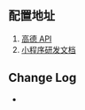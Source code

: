 ## 配置地址
1. [高德 API](https://lbs.amap.com/api/wx/guide/get-data/get-inputtips)
2. [小程序研发文档](https://developers.weixin.qq.com/miniprogram/dev/)


## Change Log

-